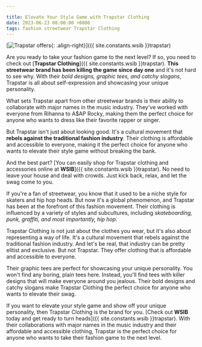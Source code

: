 ```yaml
---

title: Elevate Your Style Game with Trapstar Clothing
date: 2023-06-23 08:00:00 +0800
tags: fashion streetwear Trapstar Clothing
---
```


[![Trapstar offers](https://i.imgur.com/hIgXfprm.jpg){: .align-right}]({{ site.constants.wsib }}trapstar)

Are you ready to take your fashion game to the next level? If so, you need to check out [**Trapstar Clothing**]({{ site.constants.wsib }}trapstar). **This streetwear brand has been killing the game since day one** and it's not hard to see why. With their *bold designs, graphic tees, and catchy slogans*, Trapstar is all about self-expression and showcasing your unique personality.

What sets Trapstar apart from other streetwear brands is their ability to collaborate with major names in the music industry. They've worked with everyone from Rihanna to A$AP Rocky, making them the perfect choice for anyone who wants to dress like their favorite rapper or singer.

But Trapstar isn't just about looking good. It's a cultural movement that **rebels against the traditional fashion industry**. Their clothing is affordable and accessible to everyone, making it the perfect choice for anyone who wants to elevate their style game without breaking the bank.

And the best part? [You can easily shop for Trapstar clothing and accessories online at **WSIB**]({{ site.constants.wsib }}trapstar). No need to leave your house and deal with crowds. Just kick back, relax, and let the swag come to you.

If you're a fan of streetwear, you know that it used to be a niche style for skaters and hip hop heads. But now it's a global phenomenon, and Trapstar has been at the forefront of this fashion movement. Their clothing is influenced by a variety of styles and subcultures, including *skateboarding, punk, graffiti, and most importantly, hip hop*.

Trapstar Clothing is not just about the clothes you wear, but it's also about representing a way of life. It's a cultural movement that rebels against the traditional fashion industry. And let's be real, that industry can be pretty elitist and exclusive. But not Trapstar. They offer clothing that is affordable and accessible to everyone.

Their graphic tees are perfect for showcasing your unique personality. You won't find any boring, plain tees here. Instead, you'll find tees with killer designs that will make everyone around you jealous. Their bold designs and catchy slogans make Trapstar Clothing the perfect choice for anyone who wants to elevate their swag.

If you want to elevate your style game and show off your unique personality, then Trapstar Clothing is the brand for you. [Check out **WSIB** today and get ready to turn heads]({{ site.constants.wsib }}trapstar). With their collaborations with major names in the music industry and their affordable and accessible clothing, Trapstar is the perfect choice for anyone who wants to take their fashion game to the next level.
